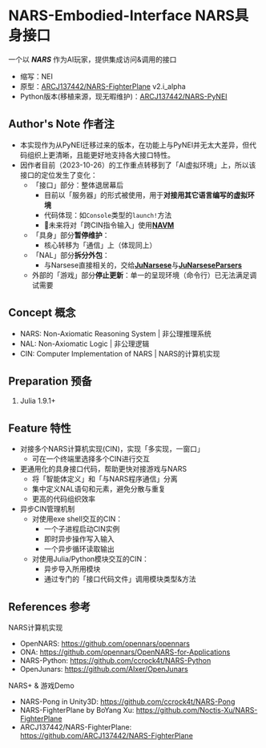 # NARS-Embodied-Interface NARS具身接口

一个以 ***NARS*** 作为AI玩家，提供集成访问&调用的接口

- 缩写：NEI
- 原型：[ARCJ137442/NARS-FighterPlane](https://github.com/ARCJ137442/NARS-FighterPlane) v2.i_alpha
- Python版本(移植来源，现无暇维护)：[ARCJ137442/NARS-PyNEI](https://github.com/ARCJ137442/PyNEI)

## Author's Note 作者注

- 本实现作为从PyNEI迁移过来的版本，在功能上与PyNEI并无太大差异，但代码组织上更清晰，且能更好地支持各大接口特性。
- 因作者目前（2023-10-26）的工作重点转移到了「AI虚拟环境」上，所以该接口的定位发生了变化：
  - 「接口」部分：整体退居幕后
    - 目前以「服务器」的形式被使用，用于**对接用其它语言编写的虚拟环境**
    - 代码体现：如`Console`类型的`launch!`方法
    - 🚩未来将对「跨CIN指令输入」使用[**NAVM**](https://github.com/ARCJ137442/NAVM.jl)
  - 「具身」部分**暂停维护**：
    - 核心转移为「通信」上（体现同上）
  - 「NAL」部分**拆分外包**：
    - 与Narsese直接相关的，交给[**JuNarsese**](https://github.com/ARCJ137442/JuNarsese.jl)与[**JuNarseseParsers**](https://github.com/ARCJ137442/JuNarseseParsers.jl)
  - 外部的「游戏」部分**停止更新**：单一的呈现环境（命令行）已无法满足调试需要

## Concept 概念

- NARS: Non-Axiomatic Reasoning System | 非公理推理系统
- NAL: Non-Axiomatic Logic | 非公理逻辑
- CIN: Computer Implementation of NARS  | NARS的计算机实现

## Preparation 预备

1. Julia 1.9.1+

## Feature 特性

- 对接多个NARS计算机实现(CIN)，实现「多实现，一窗口」
  - 可在一个终端里选择多个CIN进行交互
- 更通用化的具身接口代码，帮助更快对接游戏与NARS
  - 将「智能体定义」和「与NARS程序通信」分离
  - 集中定义NAL语句和元素，避免分散与重复
  - 更高的代码组织效率
- 异步CIN管理机制
  - 对使用exe shell交互的CIN：
    - 一个子进程启动CIN实例
    - 即时异步操作写入输入
    - 一个异步循环读取输出
  - 对使用Julia/Python模块交互的CIN：
    - 异步导入所用模块
    - 通过专门的「接口代码文件」调用模块类型&方法

## References 参考

NARS计算机实现

- OpenNARS: <https://github.com/opennars/opennars>
- ONA: <https://github.com/opennars/OpenNARS-for-Applications>
- NARS-Python: <https://github.com/ccrock4t/NARS-Python>
- OpenJunars: <https://github.com/AIxer/OpenJunars>

NARS+ & 游戏Demo

- NARS-Pong in Unity3D: <https://github.com/ccrock4t/NARS-Pong>
- NARS-FighterPlane by BoYang Xu: <https://github.com/Noctis-Xu/NARS-FighterPlane>
- ARCJ137442/NARS-FighterPlane: <https://github.com/ARCJ137442/NARS-FighterPlane>
